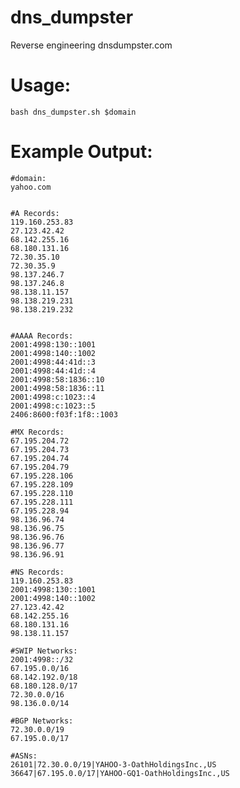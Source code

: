 # dns_dumpster
Reverse engineering dnsdumpster.com

# Usage:

`bash dns_dumpster.sh $domain`

# Example Output:

    #domain:
    yahoo.com


    #A Records:
    119.160.253.83
    27.123.42.42
    68.142.255.16
    68.180.131.16
    72.30.35.10
    72.30.35.9
    98.137.246.7
    98.137.246.8
    98.138.11.157
    98.138.219.231
    98.138.219.232


    #AAAA Records:
    2001:4998:130::1001
    2001:4998:140::1002
    2001:4998:44:41d::3
    2001:4998:44:41d::4
    2001:4998:58:1836::10
    2001:4998:58:1836::11
    2001:4998:c:1023::4
    2001:4998:c:1023::5
    2406:8600:f03f:1f8::1003

    #MX Records:
    67.195.204.72
    67.195.204.73
    67.195.204.74
    67.195.204.79
    67.195.228.106
    67.195.228.109
    67.195.228.110
    67.195.228.111
    67.195.228.94
    98.136.96.74
    98.136.96.75
    98.136.96.76
    98.136.96.77
    98.136.96.91

    #NS Records:
    119.160.253.83
    2001:4998:130::1001
    2001:4998:140::1002
    27.123.42.42
    68.142.255.16
    68.180.131.16
    98.138.11.157

    #SWIP Networks: 
    2001:4998::/32
    67.195.0.0/16
    68.142.192.0/18
    68.180.128.0/17
    72.30.0.0/16
    98.136.0.0/14

    #BGP Networks:
    72.30.0.0/19
    67.195.0.0/17

    #ASNs:
    26101|72.30.0.0/19|YAHOO-3-OathHoldingsInc.,US
    36647|67.195.0.0/17|YAHOO-GQ1-OathHoldingsInc.,US

